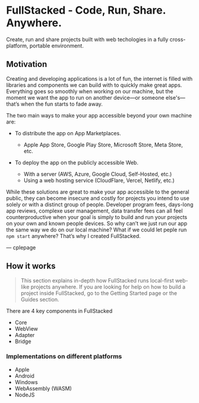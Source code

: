 # FullStacked - Code, Run, Share. Anywhere.

Create, run and share projects built with web techologies in a fully cross-platform, portable environment.

## Motivation

Creating and developing applications is a lot of fun, the internet is filled with libraries and components we can build with to quickly make great apps. Everything goes so smoothly when working on our machine, but the moment we want the app to run on another device—or someone else's— that’s when the fun starts to fade away.

The two main ways to make your app accessible beyond your own machine are:

*   To distribute the app on App Marketplaces.

    *   Apple App Store, Google Play Store, Microsoft Store, Meta Store, etc.

*   To deploy the app on the publicly accessible Web.

    *   With a server (AWS, Azure, Google Cloud, Self-Hosted, etc.)
    *   Using a web hosting service (CloudFlare, Vercel, Netlify, etc.)

While these solutions are great to make your app accessible to the general public, they can become insecure and costly for projects you intend to use solely or with a distinct group of people. Developer program fees, days-long app reviews, complexe user management, data transfer fees can all feel counterproductive when your goal is simply to build and run your projects on your own and known people devices. So why can’t we just run our app the same way we do on our local machine? What if we could let peple run `npm start` anywhere? That’s why I created FullStacked.

— cplepage

## How it works

> This section explains in-depth how FullStacked runs local-first web-like projects anywhere. If you are looking for help on how to build a project inside FullStacked, go to the Getting Started page or the Guides section.

There are 4 key components in FullStacked

*   Core
*   WebView
*   Adapter
*   Bridge

### Implementations on different platforms

*   Apple
*   Android
*   Windows
*   WebAssembly (WASM)
*   NodeJS
